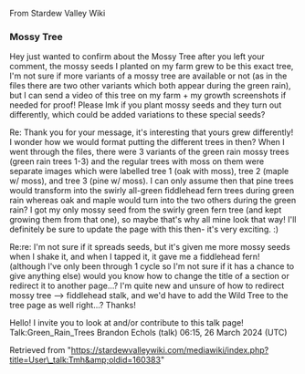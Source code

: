 From Stardew Valley Wiki

### Mossy Tree

Hey just wanted to confirm about the Mossy Tree after you left your comment, the mossy seeds I planted on my farm grew to be this exact tree, I'm not sure if more variants of a mossy tree are available or not (as in the files there are two other variants which both appear during the green rain), but I can send a video of this tree on my farm + my growth screenshots if needed for proof! Please lmk if you plant mossy seeds and they turn out differently, which could be added variations to these special seeds?

Re: Thank you for your message, it's interesting that yours grew differently! I wonder how we would format putting the different trees in then? When I went through the files, there were 3 variants of the green rain mossy trees (green rain trees 1-3) and the regular trees with moss on them were separate images which were labelled tree 1 (oak with moss), tree 2 (maple w/ moss), and tree 3 (pine w/ moss). I can only assume then that pine trees would transform into the swirly all-green fiddlehead fern trees during green rain whereas oak and maple would turn into the two others during the green rain? I got my only mossy seed from the swirly green fern tree (and kept growing them from that one), so maybe that's why all mine look that way! I'll definitely be sure to update the page with this then- it's very exciting. :)

Re:re: I'm not sure if it spreads seeds, but it's given me more mossy seeds when I shake it, and when I tapped it, it gave me a fiddlehead fern! (although I've only been through 1 cycle so I'm not sure if it has a chance to give anything else) would you know how to change the title of a section or redirect it to another page...? I'm quite new and unsure of how to redirect mossy tree --&gt; fiddlehead stalk, and we'd have to add the Wild Tree to the tree page as well right...? Thanks!

Hello! I invite you to look at and/or contribute to this talk page! Talk:Green\_Rain\_Trees Brandon Echols (talk) 06:15, 26 March 2024 (UTC)

Retrieved from "https://stardewvalleywiki.com/mediawiki/index.php?title=User\_talk:Tmh&amp;oldid=160383"